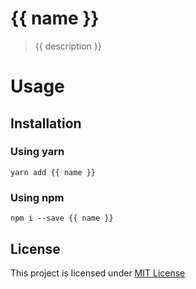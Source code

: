 # {{ name }}

> {{ description }}

# Usage

## Installation

### Using yarn

`yarn add {{ name }}`

### Using npm

`npm i --save {{ name }}`

## License

This project is licensed under [MIT License](http://en.wikipedia.org/wiki/MIT_License)
